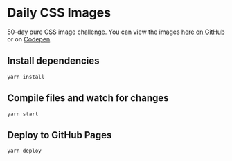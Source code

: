 # Daily CSS Images

50-day pure CSS image challenge. You can view the images [here on GitHub](https://vanillaslice.github.io/daily-css-images/) or on [Codepen](https://codepen.io/collection/AMJpBd/).

## Install dependencies
```
yarn install
```

## Compile files and watch for changes
```
yarn start
```

## Deploy to GitHub Pages
```
yarn deploy
```
